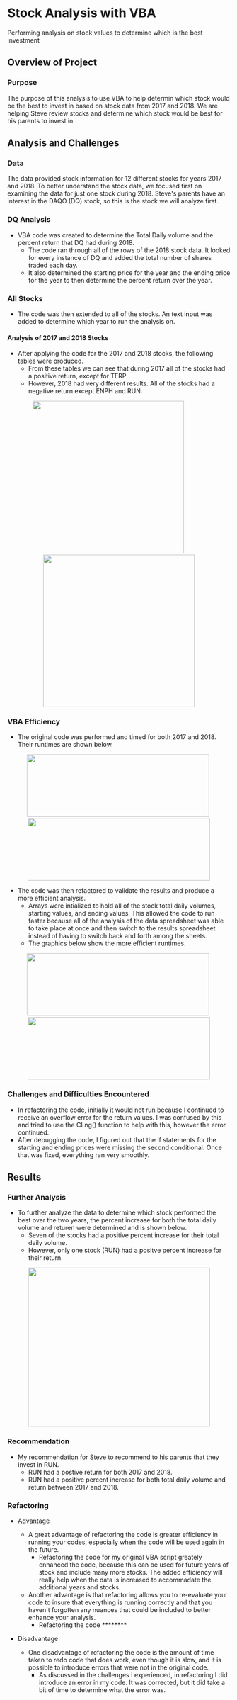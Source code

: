 # Stock Analysis with VBA
Performing analysis on stock values to determine which is the best investment

## Overview of Project

### Purpose
The purpose of this analysis to use VBA to help determin which stock would be the best to invest in based on stock data from 2017 and 2018. We are helping Steve review stocks and determine which stock would be best for his parents to invest in.

## Analysis and Challenges
### Data
The data provided stock information for 12 different stocks for years 2017 and 2018. To better understand the stock data, we focused first on examining the data for just one stock during 2018. Steve's parents have an interest in the DAQO (DQ) stock, so this is the stock we will analyze first.

### DQ Analysis
- VBA code was created to determine the Total Daily volume and the percent return that DQ had during 2018. 
  * The code ran through all of the rows of the 2018 stock data. It looked for every instance of DQ and added the total number of shares traded each day. 
  * It also determined the starting price for the year and the ending price for the year to then determine the percent return over the year.

### All Stocks
- The code was then extended to all of the stocks. An text input was added to determine which year to run the analysis on.

#### Analysis of 2017 and 2018 Stocks
- After applying the code for the 2017 and 2018 stocks, the following tables were produced.
  * From these tables we can see that during 2017 all of the stocks had a positive return, except for TERP.
  * However, 2018 had very different results. All of the stocks had a negative return except ENPH and RUN.

<p align="center"><img src="https://github.com/M-Outlaw/BootCamp-Mod-2-Stock-Analysis/blob/main/Resources/Stocks_2017.png" width="342" height="344"/>&nbsp;&nbsp;&nbsp;&nbsp;&nbsp;&nbsp;&nbsp;&nbsp;&nbsp;&nbsp;&nbsp;&nbsp;<img src="https://github.com/M-Outlaw/BootCamp-Mod-2-Stock-Analysis/blob/main/Resources/Stocks_2018.png" width="342" height="344"/></p>

### VBA Efficiency
- The original code was performed and timed for both 2017 and 2018. Their runtimes are shown below.

<p align="center"><img src="https://github.com/M-Outlaw/BootCamp-Mod-2-Stock-Analysis/blob/main/Resources/Runtime_Before_Refactoring_2017_.png" width="412" height="141"/>&nbsp;<img src="https://github.com/M-Outlaw/BootCamp-Mod-2-Stock-Analysis/blob/main/Resources/Runtime_Before_Refactoring_2018.png" width="412" height="141"/></p>

- The code was then refactored to validate the results and produce a more efficient analysis. 
  * Arrays were intialized to hold all of the stock total daily volumes, starting values, and ending values. This allowed the code to run faster because all of the analysis of the data spreadsheet was able to take place at once and then switch to the results spreadsheet instead of having to switch back and forth among the sheets. 
  * The graphics below show the more efficient runtimes.

<p align="center"><img src="https://github.com/M-Outlaw/BootCamp-Mod-2-Stock-Analysis/blob/main/Resources/Runtime_After_Refactoring_2017.png" width="412" height="141"/>&nbsp;<img src="https://github.com/M-Outlaw/BootCamp-Mod-2-Stock-Analysis/blob/main/Resources/Runtime_After_Refactoring_2018.png" width="412" height="141"/></p>

### Challenges and Difficulties Encountered
- In refactoring the code, initially it would not run because I continued to receive an overflow error for the return values. I was confused by this and tried to use the CLng() function to help with this, however the error continued.
- After debugging the code, I figured out that the if statements for the starting and ending prices were missing the second conditional. Once that was fixed, everything ran very smoothly.

## Results
### Further Analysis
- To further analyze the data to determine which stock performed the best over the two years, the percent increase for both the total daily volume and returen were determined and is shown below.
  * Seven of the stocks had a positive percent increase for their total daily volume.
  * However, only one stock (RUN) had a positve percent increase for their return.

<p align="center"><img src="https://github.com/M-Outlaw/BootCamp-Mod-2-Stock-Analysis/blob/main/Resources/Stock_2017_to_2018_Comparison.png" width="411" height="359"/>

### Recommendation
- My recommendation for Steve to recommend to his parents that they invest in RUN.
  * RUN had a postive return for both 2017 and 2018.
  * RUN had a positive percent increase for both total daily volume and return between 2017 and 2018.

### Refactoring
- Advantage
  * A great advantage of refactoring the code is greater efficiency in running your codes, especially when the code will be used again in the future.
    * Refactoring the code for my original VBA script greately enhanced the code, because this can be used for future years of stock and include many more stocks. The added efficiency will really help when the data is increased to accommadate the additional years and stocks.
  * Another advantage is that refactoring allows you to re-evaluate your code to insure that everything is running correctly and that you haven't forgotten any nuances that could be included to better enhance your analysis.
    * Refactoring the code ********
  
- Disadvantage
  * One disadvantage of refactoring the code is the amount of time taken to redo code that does work, even though it is slow, and it is possible to introduce errors that were not in the original code.
    * As discussed in the challenges I experienced, in refactoring I did introduce an error in my code. It was corrected, but it did take a bit of time to determine what the error was.
